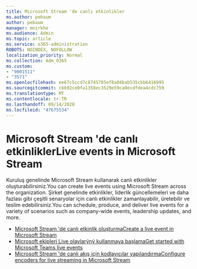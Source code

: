 ```yaml
---
title: Microsoft Stream 'de canlı etkinlikler
ms.author: pebaum
author: pebaum
manager: mnirkhe
ms.audience: Admin
ms.topic: article
ms.service: o365-administration
ROBOTS: NOINDEX, NOFOLLOW
localization_priority: Normal
ms.collection: Adm_O365
ms.custom:
- "9001511"
- "3571"
ms.openlocfilehash: ee67c5ccd7c8745785ef8a04bab535cbb6416995
ms.sourcegitcommit: c6692ce0fa1358ec3529e59ca0ecdfdea4cdc759
ms.translationtype: MT
ms.contentlocale: tr-TR
ms.lasthandoff: 09/14/2020
ms.locfileid: "47675534"
---
```

# <a name="live-events-in-microsoft-stream"></a><span data-ttu-id="0b1d4-102">Microsoft Stream 'de canlı etkinlikler</span><span class="sxs-lookup"><span data-stu-id="0b1d4-102">Live events in Microsoft Stream</span></span>

<span data-ttu-id="0b1d4-103">Kuruluş genelinde Microsoft Stream kullanarak canlı etkinlikler oluşturabilirsiniz.</span><span class="sxs-lookup"><span data-stu-id="0b1d4-103">You can create live events using Microsoft Stream across the organization.</span></span> <span data-ttu-id="0b1d4-104">Şirket genelinde etkinlikler, liderlik güncellemeleri ve daha fazlası gibi çeşitli senaryolar için canlı etkinlikler zamanlayabilir, üretebilir ve teslim edebilirsiniz.</span><span class="sxs-lookup"><span data-stu-id="0b1d4-104">You can schedule, produce, and deliver live events for a variety of scenarios such as company-wide events, leadership updates, and more.</span></span>

- [<span data-ttu-id="0b1d4-105">Microsoft Stream 'de canlı etkinlik oluşturma</span><span class="sxs-lookup"><span data-stu-id="0b1d4-105">Create a live event in Microsoft Stream</span></span>](https://docs.microsoft.com/stream/live-create-event)
- [<span data-ttu-id="0b1d4-106">Microsoft ekipleri Live olaylarýný kullanmaya başlama</span><span class="sxs-lookup"><span data-stu-id="0b1d4-106">Get started with Microsoft Teams live events</span></span>](https://support.office.com/article/get-started-with-microsoft-teams-live-events-d077fec2-a058-483e-9ab5-1494afda578a)
- [<span data-ttu-id="0b1d4-107">Microsoft Stream 'de canlı akış için kodlayıcılar yapılandırma</span><span class="sxs-lookup"><span data-stu-id="0b1d4-107">Configure encoders for live streaming in Microsoft Stream</span></span>](https://docs.microsoft.com/stream/live-encoder-setup)
